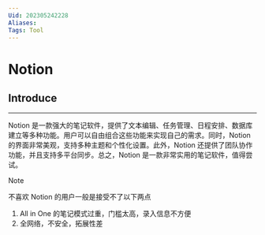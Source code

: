 ```yaml
---
Uid: 202305242228
Aliases: 
Tags: Tool 
---
```

# Notion

## Introduce 
---
Notion 是一款强大的笔记软件，提供了文本编辑、任务管理、日程安排、数据库建立等多种功能。用户可以自由组合这些功能来实现自己的需求。同时，Notion 的界面非常美观，支持多种主题和个性化设置。此外，Notion 还提供了团队协作功能，并且支持多平台同步。总之，Notion 是一款非常实用的笔记软件，值得尝试。

> [!note]
> 不喜欢 Notion 的用户一般是接受不了以下两点
> 1. All in One 的笔记模式过重，门槛太高，录入信息不方便
> 2. 全网络，不安全，拓展性差
